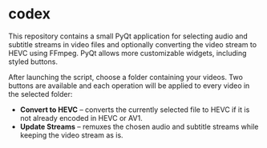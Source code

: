 # codex

This repository contains a small PyQt application for selecting audio and
subtitle streams in video files and optionally converting the video stream to
HEVC using FFmpeg. PyQt allows more customizable widgets, including styled
buttons.

After launching the script, choose a folder containing your videos. Two buttons
are available and each operation will be applied to every video in the selected
folder:

* **Convert to HEVC** – converts the currently selected file to HEVC if it is not
  already encoded in HEVC or AV1.
* **Update Streams** – remuxes the chosen audio and subtitle streams while
  keeping the video stream as is.
